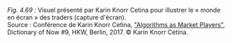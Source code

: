 *Fig. 4.69 :* Visuel présenté par Karin Knorr Cetina pour illustrer le « monde en écran » des traders (capture d'écran).  
Source : Conférence de Karin Knorr Cetina, ["Algorithms as Market Players"](https://www.youtube.com/watch?v=YdEzbidxjtM), Dictionary of Now #9, HKW, Berlin, 2017. © Karin Knorr Cetina.